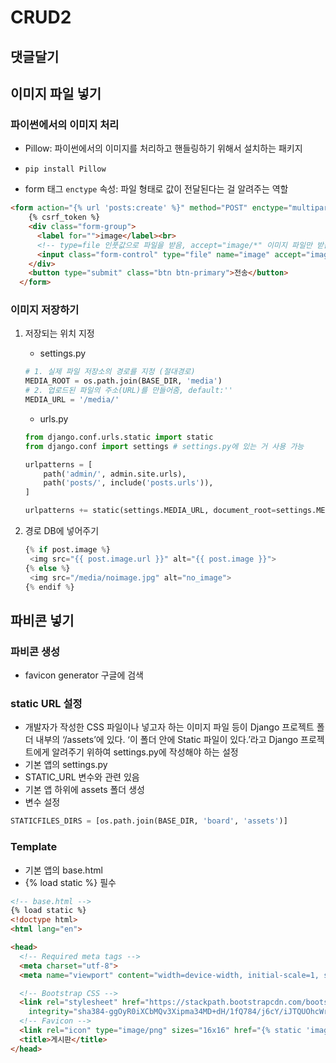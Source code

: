 # CRUD2

## 댓글달기

## 이미지 파일 넣기

### 파이썬에서의 이미지 처리

-  Pillow: 파이썬에서의 이미지를 처리하고 핸들링하기 위해서 설치하는 패키지

- `pip install Pillow`

- form 태그 `enctype` 속성: 파일 형태로 값이 전달된다는 걸 알려주는 역할

```html
<form action="{% url 'posts:create' %}" method="POST" enctype="multipart/form-data">
    {% csrf_token %}
    <div class="form-group">
      <label for="">image</label><br>
      <!-- type=file 인풋값으로 파일을 받음, accept="image/*" 이미지 파일만 받음 -->
      <input class="form-control" type="file" name="image" accept="image/*">
    </div>
    <button type="submit" class="btn btn-primary">전송</button>
  </form>
```

### 이미지 저장하기

1. 저장되는 위치 지정

   - settings.py

   ```python
   # 1. 실제 파일 저장소의 경로를 지정 (절대경로)
   MEDIA_ROOT = os.path.join(BASE_DIR, 'media')
   # 2. 업로드된 파일의 주소(URL)를 만들어줌, default:''
   MEDIA_URL = '/media/'
   ```

   - urls.py

   ```python
   from django.conf.urls.static import static
   from django.conf import settings # settings.py에 있는 거 사용 가능
   
   urlpatterns = [
       path('admin/', admin.site.urls),
       path('posts/', include('posts.urls')),
   ]
   
   urlpatterns += static(settings.MEDIA_URL, document_root=settings.MEDIA_ROOT)
   ```

2. 경로 DB에 넣어주기

   ```python
   {% if post.image %}
    <img src="{{ post.image.url }}" alt="{{ post.image }}">
   {% else %}
    <img src="/media/noimage.jpg" alt="no_image">
   {% endif %}
   ```

## 파비콘 넣기

### 파비콘 생성

* favicon generator 구글에 검색

### static URL  설정

* 개발자가 작성한 CSS 파일이나 넣고자 하는 이미지 파일 등이 Django 프로젝트 폴더 내부의 ‘/assets’에 있다. ‘이 폴더 안에 Static 파일이 있다.’라고 Django 프로젝트에게 알려주기 위하여 settings.py에 작성해야 하는 설정
* 기본 앱의 settings.py
* STATIC_URL 변수와 관련 있음
* 기본 앱 하위에 assets 폴더 생성
* 변수 설정

```python
STATICFILES_DIRS = [os.path.join(BASE_DIR, 'board', 'assets')]
```

### Template

* 기본 앱의 base.html
* {% load static %} 필수

```html
<!-- base.html -->
{% load static %}
<!doctype html>
<html lang="en">

<head>
  <!-- Required meta tags -->
  <meta charset="utf-8">
  <meta name="viewport" content="width=device-width, initial-scale=1, shrink-to-fit=no">

  <!-- Bootstrap CSS -->
  <link rel="stylesheet" href="https://stackpath.bootstrapcdn.com/bootstrap/4.3.1/css/bootstrap.min.css"
    integrity="sha384-ggOyR0iXCbMQv3Xipma34MD+dH/1fQ784/j6cY/iJTQUOhcWr7x9JvoRxT2MZw1T" crossorigin="anonymous">
  <!-- Favicon -->
  <link rel="icon" type="image/png" sizes="16x16" href="{% static 'images/favicon-16x16.png' %}">
  <title>게시판</title>
</head>
```

